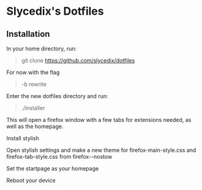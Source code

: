 # Slycedix's Dotfiles

## Installation

In your home directory, run:
>git clone https://github.com/slycedix/dotfiles

For now with the flag
>-b rewrite

Enter the new dotfiles directory and run:
>./installer

This will open a firefox window with a few tabs for extensions needed, as well as the homepage.

Install stylish

Open stylish settings and make a new theme for firefox-main-style.css and firefox-tab-style.css from firefox--nostow

Set the startpage as your homepage

Reboot your device

